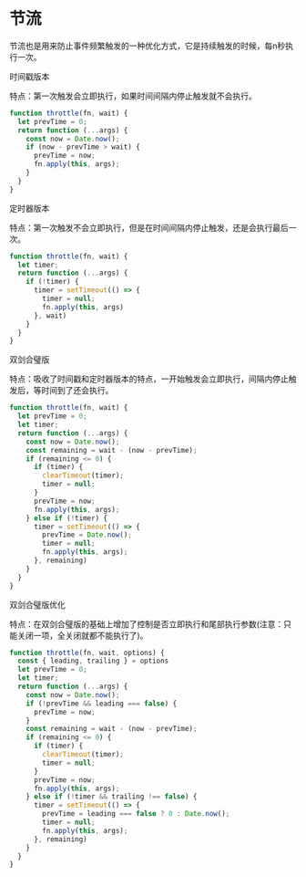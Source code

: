 # 节流

节流也是用来防止事件频繁触发的一种优化方式，它是持续触发的时候，每n秒执行一次。

时间戳版本

特点：第一次触发会立即执行，如果时间间隔内停止触发就不会执行。

```js
function throttle(fn, wait) {
  let prevTime = 0;
  return function (...args) {
    const now = Date.now();
    if (now - prevTime > wait) {
      prevTime = now;
      fn.apply(this, args);
    }
  }
}
```

定时器版本

特点：第一次触发不会立即执行，但是在时间间隔内停止触发，还是会执行最后一次。

```js
function throttle(fn, wait) {
  let timer;
  return function (...args) {
    if (!timer) {
      timer = setTimeout(() => {
        timer = null;
        fn.apply(this, args)
      }, wait)
    }
  }
}
```

双剑合璧版

特点：吸收了时间戳和定时器版本的特点，一开始触发会立即执行，间隔内停止触发后，等时间到了还会执行。

```js
function throttle(fn, wait) {
  let prevTime = 0;
  let timer;
  return function (...args) {
    const now = Date.now();
    const remaining = wait - (now - prevTime);
    if (remaining <= 0) {
      if (timer) {
        clearTimeout(timer);
        timer = null;
      }
      prevTime = now;
      fn.apply(this, args);
    } else if (!timer) {
      timer = setTimeout(() => {
        prevTime = Date.now();
        timer = null;
        fn.apply(this, args);
      }, remaining)
    }
  }
}
```

双剑合璧版优化

特点：在双剑合璧版的基础上增加了控制是否立即执行和尾部执行参数(注意：只能关闭一项，全关闭就都不能执行了)。

```js
function throttle(fn, wait, options) {
  const { leading, trailing } = options
  let prevTime = 0;
  let timer;
  return function (...args) {
    const now = Date.now();
    if (!prevTime && leading === false) {
      prevTime = now;
    }
    const remaining = wait - (now - prevTime);
    if (remaining <= 0) {
      if (timer) {
        clearTimeout(timer);
        timer = null;
      }
      prevTime = now;
      fn.apply(this, args);
    } else if (!timer && trailing !== false) {
      timer = setTimeout(() => {
        prevTime = leading === false ? 0 : Date.now();
        timer = null;
        fn.apply(this, args);
      }, remaining)
    }
  }
}
```